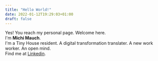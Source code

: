 ```yaml
---
title: "Hello World!"
date: 2022-01-12T19:29:03+01:00
draft: false
---
```


Yes! You reach my personal page. Welcome here.  
I'm **Michi Mauch**.  
I'm a Tiny House resident. A digital transformation translater. A new work worker. An open mind.  
Find me at [Linkedin](https://www.linkedin.com/in/michimauch/).
